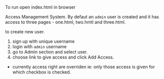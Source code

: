 To run open index.html in browser

Access Management System.
By defaut an `admin` user is created and it has access to three pages - one.html, two.hmtl and three.html.

to create new user.
1. sign up with unique username
2. login with `admin` username
3. go to Admin section and select user.
4. choose link to give access and click Add Access.

* currently access right are overriden ie: only those access is given for which checkbox is checked.

